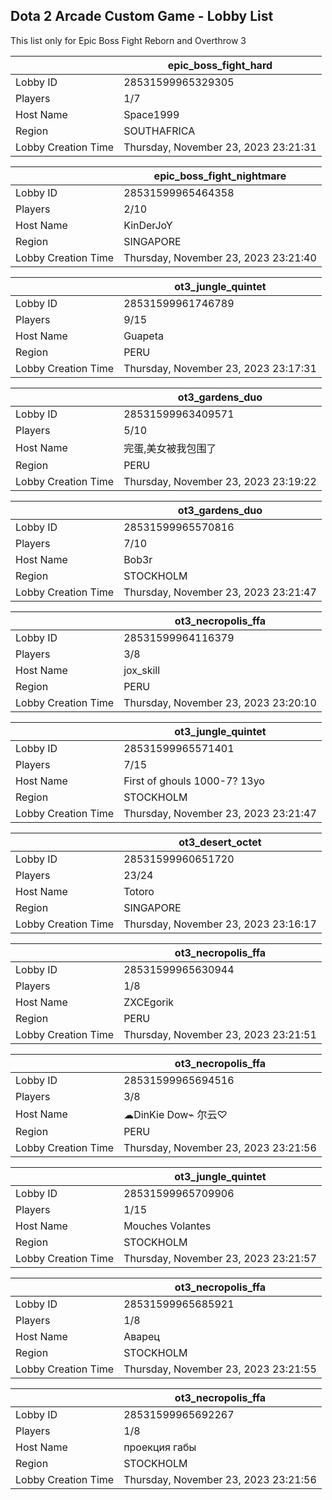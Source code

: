 ## Dota 2 Arcade Custom Game - Lobby List

This list only for Epic Boss Fight Reborn and Overthrow 3

|  | epic_boss_fight_hard |
| ------ | ------ |
| Lobby ID | 28531599965329305 |
| Players | 1/7 |
| Host Name | Space1999 |
| Region | SOUTHAFRICA |
| Lobby Creation Time | Thursday, November 23, 2023 23:21:31 |


|  | epic_boss_fight_nightmare |
| ------ | ------ |
| Lobby ID | 28531599965464358 |
| Players | 2/10 |
| Host Name | KinDerJoY |
| Region | SINGAPORE |
| Lobby Creation Time | Thursday, November 23, 2023 23:21:40 |


|  | ot3_jungle_quintet |
| ------ | ------ |
| Lobby ID | 28531599961746789 |
| Players | 9/15 |
| Host Name | Guapeta |
| Region | PERU |
| Lobby Creation Time | Thursday, November 23, 2023 23:17:31 |


|  | ot3_gardens_duo |
| ------ | ------ |
| Lobby ID | 28531599963409571 |
| Players | 5/10 |
| Host Name | 完蛋,美女被我包围了 |
| Region | PERU |
| Lobby Creation Time | Thursday, November 23, 2023 23:19:22 |


|  | ot3_gardens_duo |
| ------ | ------ |
| Lobby ID | 28531599965570816 |
| Players | 7/10 |
| Host Name | Bob3r |
| Region | STOCKHOLM |
| Lobby Creation Time | Thursday, November 23, 2023 23:21:47 |


|  | ot3_necropolis_ffa |
| ------ | ------ |
| Lobby ID | 28531599964116379 |
| Players | 3/8 |
| Host Name | jox_skill |
| Region | PERU |
| Lobby Creation Time | Thursday, November 23, 2023 23:20:10 |


|  | ot3_jungle_quintet |
| ------ | ------ |
| Lobby ID | 28531599965571401 |
| Players | 7/15 |
| Host Name | First of ghouls 1000-7? 13yo |
| Region | STOCKHOLM |
| Lobby Creation Time | Thursday, November 23, 2023 23:21:47 |


|  | ot3_desert_octet |
| ------ | ------ |
| Lobby ID | 28531599960651720 |
| Players | 23/24 |
| Host Name | Totoro |
| Region | SINGAPORE |
| Lobby Creation Time | Thursday, November 23, 2023 23:16:17 |


|  | ot3_necropolis_ffa |
| ------ | ------ |
| Lobby ID | 28531599965630944 |
| Players | 1/8 |
| Host Name | ZXCEgorik |
| Region | PERU |
| Lobby Creation Time | Thursday, November 23, 2023 23:21:51 |


|  | ot3_necropolis_ffa |
| ------ | ------ |
| Lobby ID | 28531599965694516 |
| Players | 3/8 |
| Host Name | ☁︎DinKie Dow⌁ 尔云♡ |
| Region | PERU |
| Lobby Creation Time | Thursday, November 23, 2023 23:21:56 |


|  | ot3_jungle_quintet |
| ------ | ------ |
| Lobby ID | 28531599965709906 |
| Players | 1/15 |
| Host Name | Mouches Volantes |
| Region | STOCKHOLM |
| Lobby Creation Time | Thursday, November 23, 2023 23:21:57 |


|  | ot3_necropolis_ffa |
| ------ | ------ |
| Lobby ID | 28531599965685921 |
| Players | 1/8 |
| Host Name | Аварец |
| Region | STOCKHOLM |
| Lobby Creation Time | Thursday, November 23, 2023 23:21:55 |


|  | ot3_necropolis_ffa |
| ------ | ------ |
| Lobby ID | 28531599965692267 |
| Players | 1/8 |
| Host Name | проекция габы |
| Region | STOCKHOLM |
| Lobby Creation Time | Thursday, November 23, 2023 23:21:56 |


